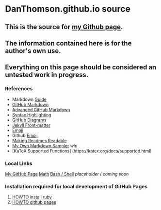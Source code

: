 # DanThomson.github.io source


## This is the source for [my Github page](https://DanThomson.github.io).
## The information contained here is for the author's own use.
## Everything on this page should be considered an untested work in progress.


### References
* Markdown [Guide](https://www.markdownguide.org/basic-syntax/)
* [GitHub Markdown](https://docs.github.com/en/get-started/writing-on-github/getting-started-with-writing-and-formatting-on-github/basic-writing-and-formatting-syntax)
* [Advanced GitHub Markdown](https://docs.github.com/en/get-started/writing-on-github/working-with-advanced-formatting)
* [Syntax Highlighting](https://docs.github.com/en/pages/setting-up-a-github-pages-site-with-jekyll/about-github-pages-and-jekyll#syntax-highlighting)
* [GitHub Diagrams](https://docs.github.com/en/get-started/writing-on-github/working-with-advanced-formatting/creating-diagrams#about-creating-diagrams)
* [Jekyll Front-matter](https://jekyllrb.com/docs/front-matter/)
* [Emoji](https://github.com/ikatyang/emoji-cheat-sheet/blob/master/README.md)
* Github [Emoji](https://gist.github.com/rxaviers/7360908)
* [Making Readmes Readable](https://github.com/18F/open-source-guide/blob/18f-pages/pages/making-readmes-readable.md)
* [My Own Markdown Sampler](docs/sampler_of_markdown.md) *wip*
* [KaTeX Supported Functions] (https://katex.org/docs/supported.html)


### Local Links
[My GitHub Page](https://DanThomson.github.io/)
[Math](https://DanThomson.github.io/math)
[Bash / Shell](https://DanThomson.github.io/bash) *placeholder* / *coming soon*



### Installation required for local development of GitHub Pages
1. [HOWTO install ruby](docs/ruby_on_archlinux.md)
2. [HOWTO github pages](docs/jekyll_on_github.md)
